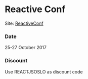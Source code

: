 # Reactive Conf

Site: [ReactiveConf](https://reactiveconf.com/)

### Date
25-27 October 2017

### Discount
Use REACTJSOSLO as discount code
